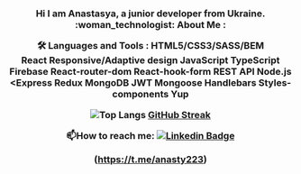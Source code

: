<h3 align="center">Hi I am Anastasya, a junior developer from Ukraine.   
 :woman_technologist: About Me :

:hammer_and_wrench: Languages and Tools :
 HTML5/CSS3/SASS/BEM                     
 React
    Responsive/Adaptive design
       JavaScript
        TypeScript
           Firebase
   React-router-dom
    React-hook-form
       REST API
         Node.js
            <Express
              Redux
    MongoDB
      JWT
        Mongoose
          Handlebars
            Styles-components
              Yup


 

  ![Top Langs](https://github-readme-stats.vercel.app/api/top-langs/?username=anasty223&layout=compact)
[GitHub Streak](https://github-readme-streak-stats.herokuapp.com/?user=anasty223)

:mailbox:How to reach me: [![Linkedin Badge](https://img.shields.io/badge/-anasty223-blue?style=flat&logo=Linkedin&logoColor=white)](https://www.linkedin.com/in/anasty223/)

(https://t.me/anasty223)
